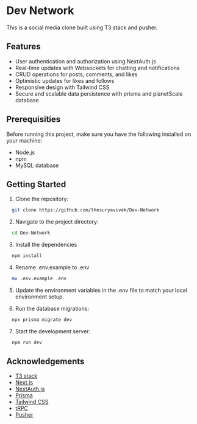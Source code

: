 # Dev Network

This is a social media clone built using T3 stack and pusher.

## Features

- User authentication and authorization using NextAuth.js
- Real-time updates with Websockets for chatting and notifications
- CRUD operations for posts, comments, and likes
- Optimistic updates for likes and follows
- Responsive design with Tailwind CSS
- Secure and scalable data persistence with prisma and planetScale database

## Prerequisities

Before running this project, make sure you have the following installed on your machine:

- Node.js
- npm
- MySQL database

## Getting Started

1. Clone the repository:

```bash
  git clone https://github.com/thesuryavivek/Dev-Network
```

2. Navigate to the project directory:

```bash
  cd Dev-Network
```

3. Install the dependencies

```bash
  npm install
```

4. Rename .env.example to .env

```bash
  mv .env.example .env
```

5. Update the environment variables in the .env file to match your local environment setup.

6. Run the database migrations:

```bash
  npx prisma migrate dev
```

7. Start the development server:

```bash
  npm run dev
```

## Acknowledgements

- [T3 stack](https://create.t3.gg/)
- [Next.js](https://nextjs.org)
- [NextAuth.js](https://next-auth.js.org)
- [Prisma](https://prisma.io)
- [Tailwind CSS](https://tailwindcss.com)
- [tRPC](https://trpc.io)
- [Pusher](https://pusher.com)
